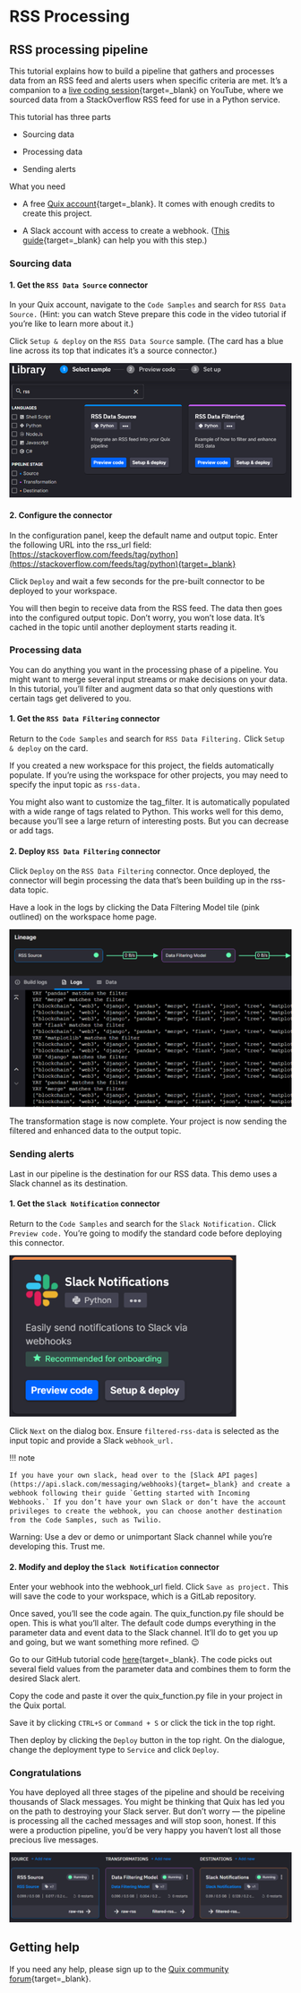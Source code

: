 # RSS Processing

## RSS processing pipeline

This tutorial explains how to build a pipeline that gathers and
processes data from an RSS feed and alerts users when specific criteria
are met. It’s a companion to a [live coding session](https://www.youtube.com/watch?v=X9swwr0Rjx4&t=1s){target=_blank}
on YouTube, where we sourced data from a StackOverflow RSS feed for use
in a Python service.

This tutorial has three parts

  - Sourcing data

  - Processing data

  - Sending alerts

What you need

  - A free [Quix account](https://quix.io/signup){target=_blank}. It
    comes with enough credits to create this project.

  - A Slack account with access to create a webhook. ([This guide](https://api.slack.com/messaging/webhooks){target=_blank} can help you with this step.)

### Sourcing data

#### 1. Get the `RSS Data Source` connector

In your Quix account, navigate to the `Code Samples` and search for `RSS Data Source.` (Hint: you can watch Steve prepare this code in the video tutorial if you’re like to learn more about it.)

Click `Setup & deploy` on the `RSS Data Source` sample. (The card has a blue line across its top that indicates it’s a source connector.)

![RSSTutorial/image1.png](image1.png)

#### 2\. Configure the connector

In the configuration panel, keep the default name and output topic.
Enter the following URL into the rss_url field:
[https://stackoverflow.com/feeds/tag/python](https://stackoverflow.com/feeds/tag/python){target=_blank}

Click `Deploy` and wait a few seconds for the pre-built connector to be
deployed to your workspace.

You will then begin to receive data from the RSS feed. The data then
goes into the configured output topic. Don’t worry, you won’t lose data.
It’s cached in the topic until another deployment starts reading it.

### Processing data

You can do anything you want in the processing phase of a pipeline. You
might want to merge several input streams or make decisions on your
data. In this tutorial, you’ll filter and augment data so that only
questions with certain tags get delivered to you.

#### 1\. Get the `RSS Data Filtering` connector

Return to the `Code Samples` and search for `RSS Data Filtering.`
Click `Setup & deploy` on the card.

If you created a new workspace for this project, the fields
automatically populate. If you’re using the workspace for other
projects, you may need to specify the input topic as `rss-data.`

You might also want to customize the tag_filter. It is automatically
populated with a wide range of tags related to Python. This works well
for this demo, because you’ll see a large return of interesting posts.
But you can decrease or add tags.

#### 2\. Deploy `RSS Data Filtering` connector

Click `Deploy` on the `RSS Data Filtering` connector. Once deployed, the
connector will begin processing the data that’s been building up in the
rss-data topic.

Have a look in the logs by clicking the Data Filtering Model tile (pink
outlined) on the workspace home page.

![RSSTutorial/image2.png](image2.png)

The transformation stage is now complete. Your project is now sending
the filtered and enhanced data to the output topic.

### Sending alerts

Last in our pipeline is the destination for our RSS data. This demo uses
a Slack channel as its destination.

#### 1\. Get the `Slack Notification` connector

Return to the `Code Samples` and search for the `Slack Notification.`
Click `Preview code.` You’re going to modify the standard code before
deploying this connector.

![RSSTutorial/image3.png](image3.png)

Click `Next` on the dialog box. Ensure `filtered-rss-data` is selected
as the input topic and provide a Slack `webhook_url.`

!!! note

	If you have your own slack, head over to the [Slack API pages](https://api.slack.com/messaging/webhooks){target=_blank} and create a webhook following their guide `Getting started with Incoming Webhooks.` If you don’t have your own Slack or don’t have the account privileges to create the webhook, you can choose another destination from the Code Samples, such as Twilio.

Warning: Use a dev or demo or unimportant Slack channel while you’re
developing this. Trust me.

#### 2\. Modify and deploy the `Slack Notification` connector

Enter your webhook into the webhook_url field. Click `Save as project.`
This will save the code to your workspace, which is a GitLab repository.

Once saved, you’ll see the code again. The quix_function.py file should
be open. This is what you’ll alter. The default code dumps everything in
the parameter data and event data to the Slack channel. It’ll do to get
you up and going, but we want something more refined. 😉

Go to our GitHub tutorial code
[here](https://github.com/quixio/tutorial-code/blob/main/RSS/Slack-Notification-Destination/quix_function.py){target=_blank}.
The code picks out several field values from the parameter data and
combines them to form the desired Slack alert.

Copy the code and paste it over the quix_function.py file in your
project in the Quix portal.

Save it by clicking `CTRL+S` or `Command + S` or click the tick in the
top right.

Then deploy by clicking the `Deploy` button in the top right. On the
dialogue, change the deployment type to `Service` and click `Deploy`.

### Congratulations

You have deployed all three stages of the pipeline and should be
receiving thousands of Slack messages. You might be thinking that Quix
has led you on the path to destroying your Slack server. But don’t worry
— the pipeline is processing all the cached messages and will stop soon,
honest. If this were a production pipeline, you’d be very happy you
haven’t lost all those precious live messages.

![RSSTutorial/image4.png](image4.png)

## Getting help

If you need any help, please sign up to the [Quix community forum](https://forum.quix.io/){target=_blank}.